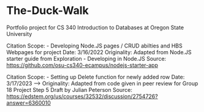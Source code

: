 # The-Duck-Walk
Portfolio project for CS 340 Introduction to Databases at Oregon State University

Citation Scope: - Developing Node.JS pages / CRUD abilties and HBS Webpages for project
Date: 3/16/2022
Originality: Adapted from Node.JS starter guide from Exploration - Developing in Node.JS
Source: https://github.com/osu-cs340-ecampus/nodejs-starter-app


Citation Scope: - Setting up Delete function for newly added row
Date: 3/17/2023 -->
Originality: Adapted from code given in peer review for Group 18 Project Step 5 Draft by Julian Peterson
Source: https://edstem.org/us/courses/32532/discussion/2754726?answer=6360010
